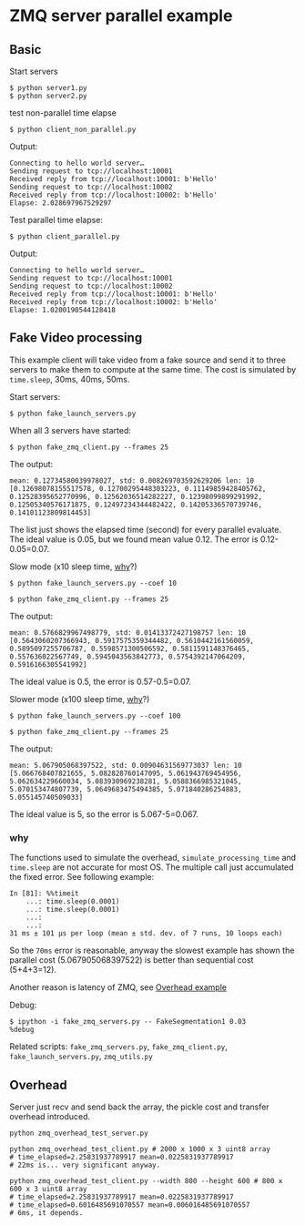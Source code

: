 
# ZMQ server parallel example

## Basic

Start servers

```shell
$ python server1.py
$ python server2.py
```

test non-parallel time elapse

```shell
$ python client_non_parallel.py
```

Output:

```
Connecting to hello world server…
Sending request to tcp://localhost:10001
Received reply from tcp://localhost:10001: b'Hello'
Sending request to tcp://localhost:10002
Received reply from tcp://localhost:10002: b'Hello'
Elapse: 2.028697967529297
```

Test parallel time elapse:

```shell
$ python client_parallel.py

```

Output:

```
Connecting to hello world server…
Sending request to tcp://localhost:10001
Sending request to tcp://localhost:10002
Received reply from tcp://localhost:10001: b'Hello'
Received reply from tcp://localhost:10002: b'Hello'
Elapse: 1.0200190544128418
```

## Fake Video processing

This example client will take video from a fake source and send it to three servers to make them to compute at the same time. The cost is simulated by `time.sleep`, 30ms, 40ms, 50ms.

Start servers:

```shell
$ python fake_launch_servers.py
```

When all 3 servers have started:

```shell
$ python fake_zmq_client.py --frames 25
```

The output:

```
mean: 0.12734580039978027, std: 0.008269703592629206 len: 10
[0.12698078155517578, 0.12700295448303223, 0.11149859428405762, 0.12528395652770996, 0.12562036514282227, 0.12398099899291992, 0.12505340576171875, 0.12497234344482422, 0.14205336570739746, 0.14101123809814453]
```

The list just shows the elapsed time (second) for every parallel evaluate. The ideal value is 0.05, but we found mean value 0.12. The error is 0.12-0.05=0.07. 

Slow mode (x10 sleep time, [why](###why)?)

```shell
$ python fake_launch_servers.py --coef 10
```

```shell
$ python fake_zmq_client.py --frames 25
```

The output:
```
mean: 0.5766829967498779, std: 0.01413372427198757 len: 10
[0.5643060207366943, 0.5917575359344482, 0.5610442161560059, 0.5895097255706787, 0.5598571300506592, 0.5811591148376465, 0.557636022567749, 0.5945043563842773, 0.5754392147064209, 0.5916166305541992]
```

The ideal value is 0.5, the error is 0.57-0.5=0.07.

Slower mode (x100 sleep time, [why](###hwy)?)

```shell
$ python fake_launch_servers.py --coef 100
```

```shell
$ python fake_zmq_client.py --frames 25
```

The output:
```
mean: 5.067905068397522, std: 0.00904631569773037 len: 10
[5.066768407821655, 5.082828760147095, 5.061943769454956, 5.062634229660034, 5.083930969238281, 5.0588366985321045, 5.070153474807739, 5.0649683475494385, 5.071840286254883, 5.055145740509033]
```

The ideal value is 5, so the error is 5.067-5=0.067.

### why

The functions used to simulate the overhead, `simulate_processing_time` and `time.sleep` are not accurate for most OS. The multiple call just accumulated the fixed error. See following example:

```
In [81]: %%timeit
    ...: time.sleep(0.0001)
    ...: time.sleep(0.0001)
    ...:
    ...:
31 ms ± 101 µs per loop (mean ± std. dev. of 7 runs, 10 loops each)
```

So the `70ms` error is reasonable, anyway the slowest example has shown the parallel cost (5.067905068397522) is better than sequential cost (5+4+3=12).

Another reason is latency of ZMQ, see [Overhead example](##Overhead)

Debug:

```shell
$ ipython -i fake_zmq_servers.py -- FakeSegmentation1 0.03
%debug
```

Related scripts: `fake_zmq_servers.py`, `fake_zmq_client.py`, `fake_launch_servers.py`, `zmq_utils.py`

## Overhead

Server just recv and send back the array, the pickle cost and transfer overhead introduced.


```shell
python zmq_overhead_test_server.py
```

```shell
python zmq_overhead_test_client.py # 2000 x 1000 x 3 uint8 array
# time_elapsed=2.25831937789917 mean=0.0225831937789917
# 22ms is... very significant anyway.
```

```shell
python zmq_overhead_test_client.py --width 800 --height 600 # 800 x 600 x 3 uint8 array
# time_elapsed=2.25831937789917 mean=0.0225831937789917
# time_elapsed=0.6016485691070557 mean=0.006016485691070557
# 6ms, it depends.
```
